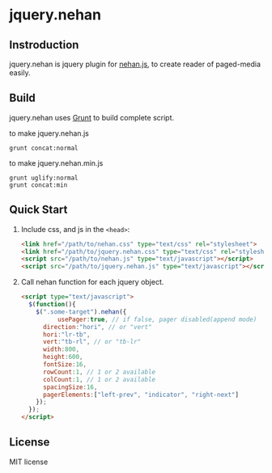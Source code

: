# jquery.nehan

## Instroduction

jquery.nehan is jquery plugin for [nehan.js](https://github.com/tategakibunko/nehan.js), to create reader of paged-media easily.

## Build

jquery.nehan uses [Grunt](http://gruntjs.com) to build complete script.

to make jquery.nehan.js

    grunt concat:normal

to make jquery.nehan.min.js

    grunt uglify:normal
	grunt concat:min

## Quick Start

1. Include css, and js in the ``<head>``:

    ```html
	<link href="/path/to/nehan.css" type="text/css" rel="stylesheet">
	<link href="/path/to/jquery.nehan.css" type="text/css" rel="stylesheet">
	<script src="/path/to/nehan.js" type="text/javascript"></script>
	<script src="/path/to/jquery.nehan.js" type="text/javascript"></script>
	```

2. Call nehan function for each jquery object.

    ```html
	<script type="text/javascript">
	  $(function(){
	    $(".some-target").nehan({
	          usePager:true, // if false, pager disabled(append mode)
		  direction:"hori", // or "vert"
		  hori:"lr-tb",
		  vert:"tb-rl", // or "tb-lr"
		  width:800,
		  height:600,
		  fontSize:16,
		  rowCount:1, // 1 or 2 available
		  colCount:1, // 1 or 2 available
		  spacingSize:16,
		  pagerElements:["left-prev", "indicator", "right-next"]
		});
	  });
	</script>
	```

## License

MIT license


	
	
	


